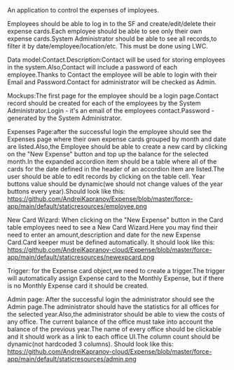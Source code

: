 An application to control the expenses of imployees.

Employees should be able to log in to the SF and create/edit/delete their expense cards.Each employee should be able to see only their own expense cards.System Administrator should be able to see all records,to filter it by date/employee/location/etc. This must be done using LWC.

Data model:Contact.Description:Contact will be used for storing employees in the system.Also,Contact will include a password of each employee.Thanks to Contact the employee will be able to login with their Email and Password.Contact for administrator will be checked as Admin.

Mockups:The first page for the employee should be a login page.Contact record should be created for each of the employees by the System Administrator.Login - it's an email of the employees contact.Password - generated by the System Administrator.

Expenses Page:after the successful login the employee should see the Expenses page where their own expense cards grouped by month and date are listed.Also,the Employee should be able to create a new card by clicking on the "New Expense" button and top up the balance for the selected month.In the expanded accordion item should be a table where all of the cards for the date defined in the header of an accordion item are listed.The user should be able to edit records by clicking on the table cell. Year buttons value should be dynamic(we should not change values of the year buttons every year).Should look like this: https://github.com/AndreiKapranov/Expense/blob/master/force-app/main/default/staticresources/employee.png

New Card Wizard: When clicking on the "New Expense" button in the Card table employees need to see a New Card Wizard.Here you may find their need to enter an amount,description and date for the new Expense Card.Card keeper must be defined automatically. It should look like this: https://github.com/AndreiKapranov-cloud/Expense/blob/master/force-app/main/default/staticresources/newexpcard.png

Trigger: for the Expense card object,we need to create a trigger.The trigger will automatically assign Expense card to the Monthly Expense, but if there is no Monthly Expense card it should be created.

Admin page: After the successful login the administrator should see the Admin page.The administrator should have the statistics for all offices for the selected year.Also,the administrator should be able to view the costs of any office. The current balance of the office must take into account the balance of the previous year.The name of every office should be clickable and it should work as a link to each office UI.The column count should be dynamic(not hardcoded 3 columns). Should look like this: https://github.com/AndreiKapranov-cloud/Expense/blob/master/force-app/main/default/staticresources/admin.png
